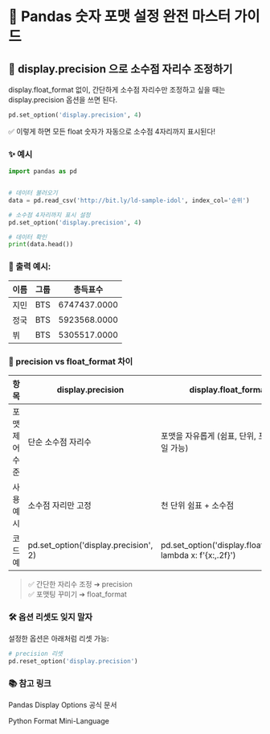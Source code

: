 # 🐼 Pandas 숫자 포맷 설정 완전 마스터 가이드

## 🎯 display.precision 으로 소수점 자리수 조정하기
display.float_format 없이,
간단하게 소수점 자리수만 조정하고 싶을 때는 display.precision 옵션을 쓰면 된다.

```python
pd.set_option('display.precision', 4)
```

✅ 이렇게 하면 모든 float 숫자가 자동으로 소수점 4자리까지 표시된다!

### ✨ 예시
```python
import pandas as pd


# 데이터 불러오기
data = pd.read_csv('http://bit.ly/ld-sample-idol', index_col='순위')

# 소수점 4자리까지 표시 설정
pd.set_option('display.precision', 4)

# 데이터 확인
print(data.head())
```

### 🔎 출력 예시:

|이름|그룹|총득표수|
|----|---|----|
|지민|	BTS|6747437.0000|
|정국|	BTS|5923568.0000|
|뷔|	BTS|	5305517.0000|

### 🚀 precision vs float_format 차이
|항목|	display.precision|	display.float_format|
|--|--|--|
|포맷 제어 수준|	단순 소수점 자리수|	포맷을 자유롭게 (쉼표, 단위, 포맷 스타일 가능)
|사용 예시|	소수점 자리만 고정	|천 단위 쉼표 + 소수점|
|코드 예|	pd.set_option('display.precision', 2)	|pd.set_option('display.float_format', lambda x: f'{x:,.2f}')|

> ✅ 간단한 자리수 조정 ➔ precision<br/>✅ 포맷팅 꾸미기 ➔ float_format

### 🛠 옵션 리셋도 잊지 말자
설정한 옵션은 아래처럼 리셋 가능:

```python
# precision 리셋
pd.reset_option('display.precision')
```

### 📚 참고 링크
Pandas Display Options 공식 문서

Python Format Mini-Language

